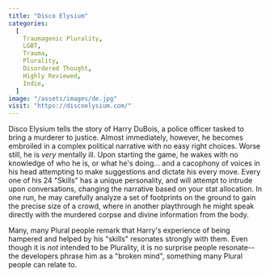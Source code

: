 ```yaml
---
title: "Disco Elysium"
categories:
  [
    Traumagenic Plurality,
    LGBT,
    Trauma,
    Plurality,
    Disordered Thought,
    Highly Reviewed,
    Indie,
  ]
image: "/assets/images/de.jpg"
visit: "https://discoelysium.com/"
---
```


Disco Elysium tells the story of Harry DuBois, a police officer tasked to bring a murderer to justice. Almost immediately, however, he becomes embroiled in a complex political narrative with no easy right choices. Worse still, he is _very_ mentally ill. Upon starting the game, he wakes with no knowledge of who he is, or what he's doing... and a cacophony of voices in his head attempting to make suggestions and dictate his every move. Every one of his 24 "Skills" has a unique personality, and will attempt to intrude upon conversations, changing the narrative based on your stat allocation. In one run, he may carefully analyze a set of footprints on the ground to gain the precise size of a crowd, where in another playthrough he might speak directly with the murdered corpse and divine information from the body.

Many, many Plural people remark that Harry's experience of being hampered and helped by his "skills" resonates strongly with them. Even though it is _not_ intended to be Plurality, it is no surprise people resonate--the developers phrase him as a "broken mind", something many Plural people can relate to.
